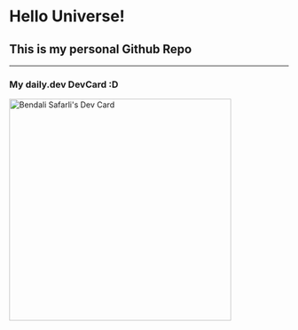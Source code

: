 # Hello Universe!
## This is my personal Github Repo

---

### My daily.dev DevCard :D
<a href="https://app.daily.dev/safarli"><img src="https://api.daily.dev/devcards/ca616cfd860d484097f83f0baa6d0de0.png?r=upf" width="400" alt="Bendali Safarli's Dev Card"/></a>

